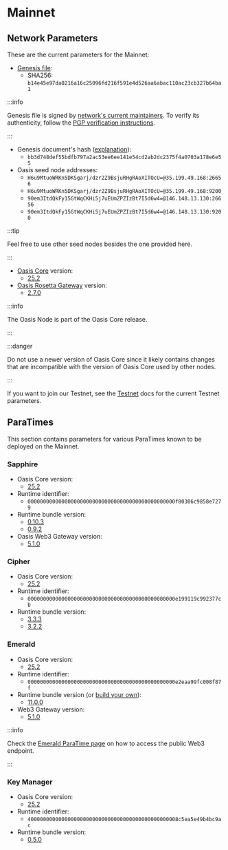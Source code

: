 # Mainnet

## Network Parameters

These are the current parameters for the Mainnet:

* [Genesis file](https://github.com/oasisprotocol/mainnet-artifacts/releases/download/2023-11-29/genesis.json):
  * SHA256: `b14e45e97da0216a16c25096fd216f591e4d526aa6abac110ac23cb327b64ba1`

:::info

Genesis file is signed by [network's current maintainers]. To verify its
authenticity, follow the [PGP verification instructions].

:::

* Genesis document's hash ([explanation](../genesis-doc.md#genesis-file-vs-genesis-document)):
  * `bb3d748def55bdfb797a2ac53ee6ee141e54cd2ab2dc2375f4a0703a178e6e55`
* Oasis seed node addresses:
  * `H6u9MtuoWRKn5DKSgarj/dzr2Z9BsjuRHgRAoXITOcU=@35.199.49.168:26656`
  * `H6u9MtuoWRKn5DKSgarj/dzr2Z9BsjuRHgRAoXITOcU=@35.199.49.168:9200`
  * `90em3ItdQkFy15GtWqCKHi5j7uEUmZPZIzBt7I5d6w4=@146.148.13.130:26656`
  * `90em3ItdQkFy15GtWqCKHi5j7uEUmZPZIzBt7I5d6w4=@146.148.13.130:9200`

:::tip

Feel free to use other seed nodes besides the one provided here.

:::

* [Oasis Core](https://github.com/oasisprotocol/oasis-core) version:
  * [25.2](https://github.com/oasisprotocol/oasis-core/releases/tag/v25.2)
* [Oasis Rosetta Gateway](https://github.com/oasisprotocol/oasis-rosetta-gateway) version:
  * [2.7.0](https://github.com/oasisprotocol/oasis-rosetta-gateway/releases/tag/v2.7.0)

:::info

The Oasis Node is part of the Oasis Core release.

:::

:::danger

Do not use a newer version of Oasis Core since it likely contains changes that
are incompatible with the version of Oasis Core used by other nodes.

:::

If you want to join our Testnet, see the [Testnet](../testnet/README.md) docs
for the current Testnet parameters.

[network's current maintainers]: https://github.com/oasisprotocol/mainnet-artifacts/blob/master/README.md#pgp-keys-of-current-maintainers
[PGP verification instructions]: https://github.com/oasisprotocol/mainnet-artifacts/blob/master/README.md#verifying-genesis-file-signatures

## ParaTimes

This section contains parameters for various ParaTimes known to be deployed on the Mainnet.

### Sapphire

* Oasis Core version:
  * [25.2](https://github.com/oasisprotocol/oasis-core/releases/tag/v25.2)
* Runtime identifier:
  * `000000000000000000000000000000000000000000000000f80306c9858e7279`
* Runtime bundle version:
  * [0.10.3](https://github.com/oasisprotocol/sapphire-paratime/releases/tag/v0.10.3)
  * [0.9.2](https://github.com/oasisprotocol/sapphire-paratime/releases/tag/v0.9.2)
* Oasis Web3 Gateway version:
  * [5.1.0](https://github.com/oasisprotocol/oasis-web3-gateway/releases/tag/v5.1.0)

### Cipher

* Oasis Core version:
  * [25.2](https://github.com/oasisprotocol/oasis-core/releases/tag/v25.2)
* Runtime identifier:
  * `000000000000000000000000000000000000000000000000e199119c992377cb`
* Runtime bundle version:
  * [3.3.3](https://github.com/oasisprotocol/cipher-paratime/releases/tag/v3.3.3)
  * [3.2.2](https://github.com/oasisprotocol/cipher-paratime/releases/tag/v3.2.2)

### Emerald

* Oasis Core version:
  * [25.2](https://github.com/oasisprotocol/oasis-core/releases/tag/v25.2)
* Runtime identifier:
  * `000000000000000000000000000000000000000000000000e2eaa99fc008f87f`
* Runtime bundle version (or [build your own](https://github.com/oasisprotocol/emerald-paratime/tree/v11.0.0#building)):
  * [11.0.0](https://github.com/oasisprotocol/emerald-paratime/releases/tag/v11.0.0)
* Web3 Gateway version:
  * [5.1.0](https://github.com/oasisprotocol/oasis-web3-gateway/releases/tag/v5.1.0)

:::info

Check the [Emerald ParaTime page](../../build/tools/other-paratimes/emerald/network#rpc-endpoints) on how to access
the public Web3 endpoint.

:::

### Key Manager

* Oasis Core version:
  * [25.2](https://github.com/oasisprotocol/oasis-core/releases/tag/v25.2)
* Runtime identifier:
  * `4000000000000000000000000000000000000000000000008c5ea5e49b4bc9ac`
* Runtime bundle version:
  * [0.5.0](https://github.com/oasisprotocol/keymanager-paratime/releases/tag/v0.5.0)
